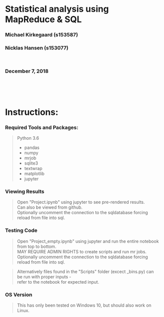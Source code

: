 # Statistical analysis using MapReduce & SQL


### Michael Kirkegaard (s153587)
### Nicklas Hansen (s153077)
<br>

### December 7, 2018 
<br>
<br>
<br>

# Instructions:
### Required Tools and Packages:
> Python 3.6
>* pandas
>* numpy
>* mrjob
>* sqlite3
>* textwrap
>* matplotlib
>* jupyter

### Viewing Results
> Open "Project.ipynb" using jupyter to see pre-rendered results. <br>
> Can also be viewed from github. <br>
> Optionally uncomment the connection to the sqldatabase forcing reload from file into sql.

### Testing Code
> Open "Project_empty.ipynb" using jupyter and run the entire notebook from top to bottom. <br>
> MAY REQUIRE ADMIN RIGHTS to create scripts and run mr jobs. <br>
> Optionally uncomment the connection to the sqldatabase forcing reload from file into sql.

> Alternatively files found in the "Scripts" folder (excect _bins.py) can be run with proper inputs - <br>
> refer to the notebook for expected input.

### OS Version
> This has only been tested on Windows 10, but should also work on Linux.

